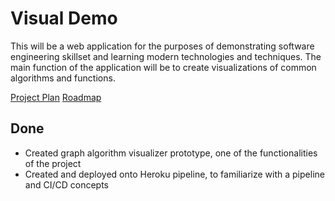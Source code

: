 # Visual Demo

This will be a web application for the purposes of demonstrating software engineering skillset and learning modern technologies and techniques.
The main function of the application will be to create visualizations of common algorithms and functions.

[Project Plan](ProjectPlan.md)
[Roadmap](https://trello.com/b/VTMX8l4A)

## Done
- Created graph algorithm visualizer prototype, one of the functionalities of the project
- Created and deployed onto Heroku pipeline, to familiarize with a pipeline and CI/CD concepts